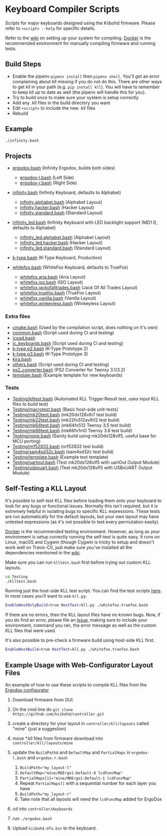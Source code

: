 # Keyboard Compiler Scripts

Scripts for major keyboards designed using the Kiibohd firmware.
Please refer to `<script> --help` for specific details.

Refer to the [wiki](../../../wiki) on setting up your system for compiling.
[Docker](../Dockerfiles) is the recommended environment for manually compiling firmware and running tests.


## Build Steps

* Enable the pipenv `pipenv install` then `pipenv shell`. You'll get an error complaining about kll missing if you do not do this. There are other ways to get kll in your path (e.g. `pip install kll`). You will have to remember to keep kll up to date as well (the pipenv will handle this for you).
* Try to build once to make sure your system is setup correctly
* Add any .kll files in the build directory you want
* Edit `<script>` to include the new .kll files
* Rebuild


## Example

```bash
./infinity.bash
```


## Projects

* [ergodox.bash](ergodox.bash) (Infinity Ergodox, builds both sides)

    - [ergodox-l.bash](ergodox-l.bash) (Left  Side)
    - [ergodox-r.bash](ergodox-r.bash) (Right Side)

* [infinity.bash](infinity.bash) (Infinity Keyboard, defaults to Alphabet)

    - [infinity.alphabet.bash](infinity.alphabet.bash) (Alphabet Layout)
    - [infinity.hacker.bash](infinity.hacker.bash)     (Hacker   Layout)
    - [infinity.standard.bash](infinity.standard.bash) (Standard Layout)

* [infinity_led.bash](infinity_led.bash) (Infinity Keyboard with LED backlight support (MD1.1), defaults to Alphabet)

    - [infinity_led.alphabet.bash](infinity_led.alphabet.bash) (Alphabet Layout)
    - [infinity_led.hacker.bash](infinity_led.hacker.bash)     (Hacker   Layout)
    - [infinity_led.standard.bash](infinity_led.standard.bash) (Standard Layout)

* [k-type.bash](k-type.bash)     (K-Type Keyboard, Production)
* [whitefox.bash](whitefox.bash) (WhiteFox Keyboard, defaults to TrueFox)

    - [whitefox.aria.bash](whitefox.aria.bash)                       (Aria               Layout)
    - [whitefox.iso.bash](whitefox.iso.bash)                         (ISO                Layout)
    - [whitefox.jackofalltrades.bash](whitefox.jackofalltrades.bash) (Jack Of All Trades Layout)
    - [whitefox.truefox.bash](whitefox.truefox.bash)                 (TrueFox            Layout)
    - [whitefox.vanilla.bash](whitefox.vanilla.bash)                 (Vanilla            Layout)
    - [whitefox.winkeyless.bash](whitefox.winkeyless.bash)           (Winkeyless         Layout)


### Extra files

* [cmake.bash](cmake.bash)                 (Used by the compilation script, does nothing on it's own)
* [common.bash](common.bash)               (Script used during CI and testing)
* [icpad.bash](icpad.bash)
* [ic_keyboards.bash](ic_keyboards.bash)   (Script used during CI and testing)
* [k-type.p2.bash](k-type.p2.bash)         (K-Type Prototype 2)
* [k-type.p3.bash](k-type.p3.bash)         (K-Type Prototype 3)
* [kira.bash](kira.bash)
* [others.bash](others.bash)               (Script used during CI and testing)
* [ps2_converter.bash](ps2_converter.bash) (PS2 Converter for Teensy 3.1/3.2)
* [template.bash](template.bash)           (Example template for new keyboards)


### Tests

* [Testing/klltest.bash](Testing/klltest.bash)       (Automated KLL Trigger:Result test, uses input KLL files to build test)
* [Testing/macrotest.bash](Testing/macrotest.bash)   (Basic host-side unit-tests)
* [Testing/mk20test.bash](Testing/mk20test.bash)     (mk20dx128vlh7 test build)
* [Testing/mk22test.bash](Testing/mk22test.bash)     (mk22fx512avlh12 test build)
* [Testing/mk64test.bash](Testing/mk64test.bash)     (mk64fx512 Teensy 3.5 test build)
* [Testing/mk66test.bash](Testing/mk66test.bash)     (mk66fx1m0 Teensy 3.6 test build)
* [Testing/none.bash](Testing/none.bash)             (Sanity build using mk20dx128vlf5, useful base for MCU porting)
* [Testing/nrf52832.bash](Testing/nrf52832.bash)     (nrf52832 test build)
* [Testing/sam4sd32c.bash](Testing/sam4sd32c.bash)   (sam4sd32c test build)
* [Testing/template.bash](Testing/template.bash)     (Example test template)
* [Testing/uartout.bash](Testing/uartout.bash)       (Test mk20dx128vlf5 with uartOut Output Module)
* [Testing/usbxuart.bash](Testing/usbxuart.bash)     (Test mk20dx128vlf5 with USBxUART Output Module)


## Self-Testing a KLL Layout

It's possible to self-test KLL files before loading them onto your keyboard to look for any bugs or functional issues.
Normally this isn't required, but it is extremely helpful in isolating bugs to specific KLL expressions.
These tests are run automatically for the default layouts, but your own layout may have untested expressions (as it's not possible to test every permutation easily).

[Docker](../Dockerfiles) is the recommended testing environment.
However, as long as your environment is setup correctly running the self-test is quite easy.
It runs on Linux, macOS and Cygwin (though Cygwin is tricky to setup and doesn't work well on Travis-CI), just make sure you've installed all the dependencies mentioned in the [wiki](../../../wiki).

Make sure you can run `klltest.bash` first before trying out custom KLL layouts.
```bash
cd Testing
./klltest.bash
```
Running just the host-side KLL test script.
You can find the test scripts [here](../Scan/TestIn/Tests).
In most cases you'll want to use `kll.py`.
```bash
EnableHostOnlyBuild=true HostTest=kll.py ./whitefox.truefox.bash
```
If there are no errors, then the KLL layout files have no known bugs.
Now, if you do find an error, please file an [Issue](../../../issues), making sure to include your environment, command you ran, the error message as well as the custom KLL files that were used.

It's also possible to pre-check a firmware build using host-side KLL first.
```bash
EnableHostBuild=true HostTest=kll.py ./whitefox.truefox.bash
```


## Example Usage with Web-Configurator Layout Files

An example of how to use these scripts to compile KLL files from the [Ergodox configurator](https://input.club/configurator-ergodox/)

1. Download firmware from GUI.
1. On the cmd line do `git clone https://github.com/kiibohd/controller.git`
1. create a directory for your layout in `controller/kll/layouts` called "mine" (just a suggestion)
1. move *.kll files from firmware download into `controller/kll/layouts/mine`
1. update the `BuildPath`s and `DefaultMap` and `PartialMaps` in `ergodox-l.bash` and `ergodox-r.bash`

    1. `BuildPath="my_layout-l"`
    1. `DefaultMap="mine/MDErgo1-Default-0 lcdFuncMap"`
    1. `PartialMaps[1]="mine/MDErgo1-Default-1 lcdFuncMap"`
    1. Repeat `PartialMaps[]` with a sequential number for each layer you have
    1. `BuildPath="my_layout-r"`
    1. Take note that all layouts will need the `lcdFuncMap` added for ErgoDox

1. cd into `controller/Keyboards `
1. run `./ergodox.bash`
1. Upload `kiibohd.dfu.bin` to the keyboard.

